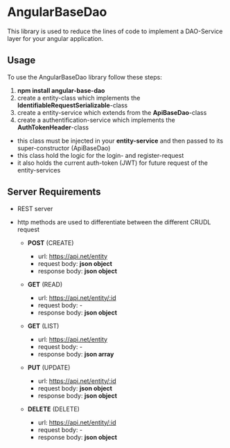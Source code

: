 # AngularBaseDao
This library is used to reduce the lines of code to implement a DAO-Service layer for your angular application.

## Usage
To use the AngularBaseDao library follow these steps:
1. __npm install angular-base-dao__
2. create a entity-class which implements the **IdentifiableRequestSerializable**-class
3. create a entity-service which extends from the **ApiBaseDao**-class
4. create a authentification-service which implements the **AuthTokenHeader**-class
  - this class must be injected in your **entity-service** and then passed to its super-constructor (ApiBaseDao)
  - this class hold the logic for the login- and register-request
  - it also holds the current auth-token (JWT) for future request of the entity-services

## Server Requirements
- REST server
- http methods are used to differentiate between the different CRUDL request

  - **POST** (CREATE)
    - url: https://api.net/entity
    - request body: **json object**
    - response body: **json object**

  - **GET** (READ)
    - url: https://api.net/entity/:id
    - request body: -
    - response body: **json object**

  - **GET** (LIST)
    - url: https://api.net/entity
    - request body: -
    - response body: **json array**

  - **PUT** (UPDATE)
    - url: https://api.net/entity/:id
    - request body: **json object**
    - response body: **json object**

  - **DELETE** (DELETE)
    - url: https://api.net/entity/:id
    - request body: -
    - response body: **json object**
